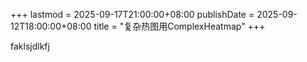 +++
lastmod = 2025-09-17T21:00:00+08:00
publishDate = 2025-09-12T18:00:00+08:00
title = "复杂热图用ComplexHeatmap"
+++

faklsjdlkfj
